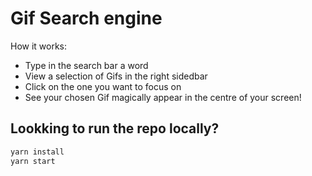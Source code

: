 # Gif Search engine

How it works:

- Type in the search bar a word
- View a selection of Gifs in the right sidedbar
- Click on the one you want to focus on
- See your chosen Gif magically appear in the centre of your screen!

## Lookking to run the repo locally?

```bash
yarn install
yarn start
```
